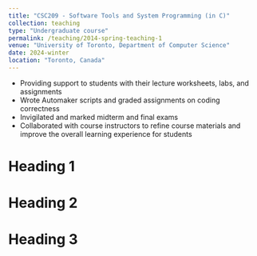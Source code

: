 ```yaml
---
title: "CSC209 - Software Tools and System Programming (in C)"
collection: teaching
type: "Undergraduate course"
permalink: /teaching/2014-spring-teaching-1
venue: "University of Toronto, Department of Computer Science"
date: 2024-winter
location: "Toronto, Canada"
---
```

- Providing support to students with their lecture worksheets, labs, and assignments
- Wrote Automaker scripts and graded assignments on coding correctness
- Invigilated and marked midterm and final exams
- Collaborated with course instructors to refine course materials and improve the overall learning experience for students

Heading 1
======

Heading 2
======

Heading 3
======
